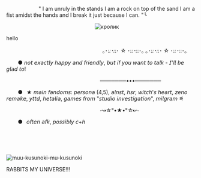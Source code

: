 ⠀⠀⠀⠀⠀⠀⠀⠀ " I am unruly in the stands I am a rock on top of the sand I am a fist amidst the hands and I break it just because I can. "╰

⠀⠀⠀⠀⠀⠀⠀⠀⠀⠀⠀⠀⠀⠀⠀⠀⠀⠀⠀⠀⠀⠀⠀![кролик](https://github.com/user-attachments/assets/8712d317-9e4c-4dfd-94ff-d607cba684df)




hello


⠀⠀⠀⠀⠀⠀⠀⠀⠀⠀⠀⠀⠀⠀⠀⠀⠀⠀⠀⠀⠀⠀⠀⠀⠀｡･:*:･:*:･ ☆ ･:*:･:*:･｡                 ｡･:*:･:*:･ ☆ ･:*:･:*:･｡


⠀⠀⠀● 𝘯𝘰𝘵 𝘦𝘹𝘢𝘤𝘵𝘭𝘺 𝘩𝘢𝘱𝘱𝘺 𝘢𝘯𝘥 𝘧𝘳𝘪𝘦𝘯𝘥𝘭𝘺, 𝘣𝘶𝘵 𝘪𝘧 𝘺𝘰𝘶 𝘸𝘢𝘯𝘵 𝘵𝘰 𝘵𝘢𝘭𝘬 - 𝘐'𝘭𝘭 𝘣𝘦 𝘨𝘭𝘢𝘥 𝘵𝘰!

⠀⠀⠀⠀⠀⠀⠀⠀⠀⠀⠀⠀⠀⠀⠀⠀⠀⠀⠀⠀⠀⠀⠀⠀ ───────•••───────

⠀⠀⠀●⠀★ 𝘮𝘢𝘪𝘯 𝘧𝘢𝘯𝘥𝘰𝘮𝘴: 𝘱𝘦𝘳𝘴𝘰𝘯𝘢 (4,5), 𝘢𝘭𝘯𝘴𝘵, 𝘩𝘴𝘳, 𝘸𝘪𝘵𝘤𝘩'𝘴 𝘩𝘦𝘢𝘳𝘵, 𝘻𝘦𝘯𝘰 𝘳𝘦𝘮𝘢𝘬𝘦, 𝘺𝘵𝘵𝘥, 𝘩𝘦𝘵𝘢𝘭𝘪𝘢, 𝘨𝘢𝘮𝘦𝘴 𝘧𝘳𝘰𝘮 "𝘴𝘵𝘶𝘥𝘪𝘰 𝘪𝘯𝘷𝘦𝘴𝘵𝘪𝘨𝘢𝘵𝘪𝘰𝘯", 𝘮𝘪𝘭𝘨𝘳𝘢𝘮 ⚟

⠀⠀⠀⠀⠀⠀⠀⠀⠀⠀⠀⠀⠀⠀⠀⠀⠀⠀⠀⠀⠀⠀⠀  ⠀∙↝☆°•★•°☆↜∙

⠀⠀⠀●⠀𝘰𝘧𝘵𝘦𝘯 𝘢𝘧𝘬, 𝘱𝘰𝘴𝘴𝘪𝘣𝘭𝘺 𝘤+𝘩

⠀⠀⠀⠀⠀⠀⠀⠀⠀⠀⠀⠀⠀⠀⠀⠀⠀⠀⠀⠀⠀⠀⠀⠀⠀⠀⠀⠀⠀⠀⠀⠀⠀⠀⠀⠀⠀⠀⠀⠀⠀⠀⠀⠀⠀⠀⠀⠀⠀⠀⠀⠀⠀⠀⠀⠀⠀⠀⠀⠀⠀⠀⠀⠀⠀⠀⠀⠀⠀⠀⠀⠀⠀⠀⠀⠀⠀⠀⠀⠀⠀⠀⠀⠀⠀⠀⠀⠀⠀⠀⠀⠀⠀⠀⠀⠀⠀⠀⠀⠀⠀⠀⠀⠀⠀⠀⠀⠀⠀⠀⠀⠀⠀⠀⠀⠀⠀⠀⠀⠀⠀⠀⠀⠀⠀⠀

![muu-kusunoki-mu-kusunoki](https://github.com/user-attachments/assets/696f2345-6007-44d1-8681-1c4605a3e3ef)


RABBITS MY UNIVERSE!!!
